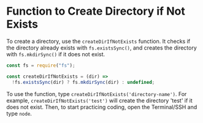 # Function to Create Directory if Not Exists

To create a directory, use the `createDirIfNotExists` function. It checks if the directory already exists with `fs.existsSync()`, and creates the directory with `fs.mkdirSync()` if it does not exist.

```js
const fs = require("fs");

const createDirIfNotExists = (dir) =>
  !fs.existsSync(dir) ? fs.mkdirSync(dir) : undefined;
```

To use the function, type `createDirIfNotExists('directory-name')`. For example, `createDirIfNotExists('test')` will create the directory 'test' if it does not exist. Then, to start practicing coding, open the Terminal/SSH and type `node`.
